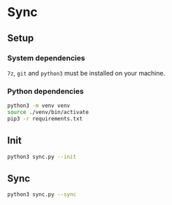 # Sync

## Setup

### System dependencies

`7z`, `git` and `python3` must be installed on your machine.

### Python dependencies

```bash
python3 -m venv venv
source ./venv/bin/activate
pip3 -r requirements.txt
```

## Init

```bash
python3 sync.py --init
```

## Sync

```bash
python3 sync.py --sync
```
